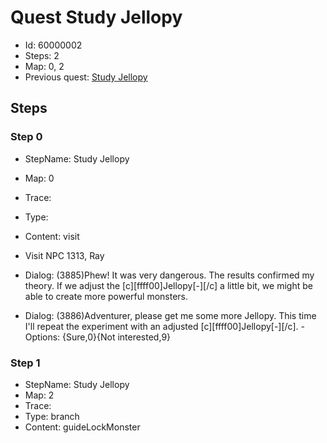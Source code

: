 # Quest Study Jellopy

- Id: 60000002
- Steps: 2
- Map: 0, 2
- Previous quest: [Study Jellopy](60000001.md)

## Steps

### Step 0
- StepName:  Study Jellopy
- Map:  0
- Trace:  
- Type:  
- Content:  visit
- Visit NPC 1313, Ray

- Dialog: (3885)Phew! It was very dangerous. The results confirmed my theory. If we adjust the [c][ffff00]Jellopy[-][/c] a little bit, we might be able to create more powerful monsters.
- Dialog: (3886)Adventurer, please get me some more Jellopy. This time I'll repeat the experiment with an adjusted [c][ffff00]Jellopy[-][/c]. - Options: {Sure,0}{Not interested,9}


### Step 1
- StepName:  Study Jellopy
- Map:  2
- Trace:  
- Type:  branch
- Content:  guideLockMonster


